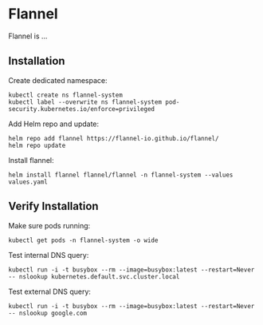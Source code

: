 # Flannel

Flannel is ...

## Installation

Create dedicated namespace:

```shell
kubectl create ns flannel-system
kubectl label --overwrite ns flannel-system pod-security.kubernetes.io/enforce=privileged
```

Add Helm repo and update:

```shell
helm repo add flannel https://flannel-io.github.io/flannel/
helm repo update
```

Install flannel:

```shell
helm install flannel flannel/flannel -n flannel-system --values values.yaml
```

## Verify Installation

Make sure pods running:

```shell
kubectl get pods -n flannel-system -o wide
```

Test internal DNS query:

```shell
kubectl run -i -t busybox --rm --image=busybox:latest --restart=Never -- nslookup kubernetes.default.svc.cluster.local
```

Test external DNS query:

```shell
kubectl run -i -t busybox --rm --image=busybox:latest --restart=Never -- nslookup google.com
```
